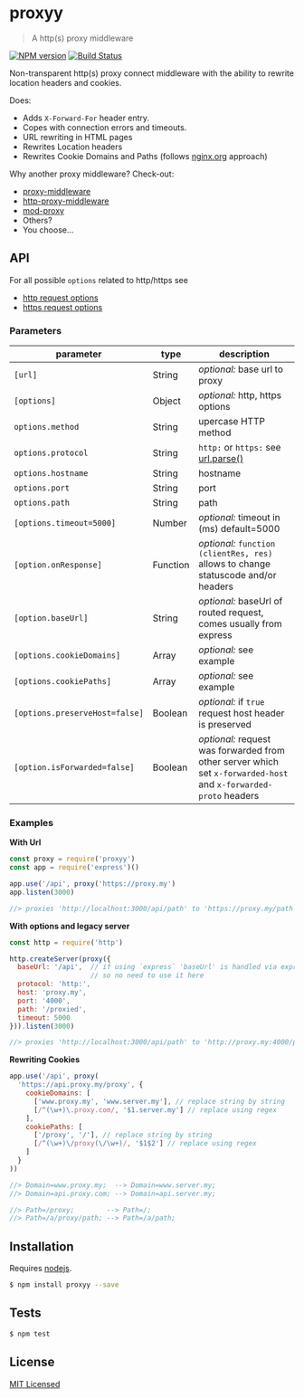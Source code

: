 # proxyy

> A http(s) proxy middleware

[![NPM version](https://badge.fury.io/js/proxyy.svg)](https://www.npmjs.com/package/proxyy/)
[![Build Status](https://secure.travis-ci.org/commenthol/proxyy.svg?branch=master)](https://travis-ci.org/commenthol/proxyy)

Non-transparent http(s) proxy connect middleware with the ability to rewrite location headers and cookies.

Does:
- Adds `X-Forward-For` header entry.
- Copes with connection errors and timeouts.
- URL rewriting in HTML pages
- Rewrites Location headers
- Rewrites Cookie Domains and Paths (follows [nginx.org](http://nginx.org/en/docs/http/ngx_http_proxy_module.html#proxy_cookie_domain) approach)

Why another proxy middleware? Check-out:
- [proxy-middleware](https://www.npmjs.com/package/proxy-middleware)
- [http-proxy-middleware](https://www.npmjs.com/package/http-proxy-middleware)
- [mod-proxy](https://www.npmjs.com/package/mod-proxy)
- Others?
- You choose...

## API

For all possible `options` related to http/https see
- [http request options](https://nodejs.org/api/http.html#http_http_request_options_callback)
- [https request options](https://nodejs.org/api/https.html#https_https_request_options_callback)

### Parameters

| parameter                 | type     | description                    |
| ------------------------- | -------- | -------------------------------|
| `[url]`                   | String   | _optional:_ base url to proxy  |
| `[options]`               | Object   | _optional:_ http, https options |
| `options.method`          | String   | upercase HTTP method |
| `options.protocol`        | String   | `http:` or `https:` see [url.parse()][url.parse] |
| `options.hostname`        | String   | hostname |
| `options.port`            | String   | port     |
| `options.path`            | String   | path     |
| `[options.timeout=5000]`  | Number   | _optional:_ timeout in (ms) default=5000 |
| `[option.onResponse]`     | Function | _optional:_ `function (clientRes, res)` allows to change statuscode and/or headers |
| `[option.baseUrl]`        | String   | _optional:_ baseUrl of routed request, comes usually from express |
| `[options.cookieDomains]` | Array    | _optional:_  see example |
| `[options.cookiePaths]`   | Array    | _optional:_  see example |
| `[options.preserveHost=false]`  | Boolean  | _optional:_  if `true` request host header is preserved |
| `[option.isForwarded=false]`    | Boolean  | _optional:_  request was forwarded from other server which set `x-forwarded-host` and `x-forwarded-proto` headers |

### Examples

**With Url**

```js
const proxy = require('proxyy')
const app = require('express')()

app.use('/api', proxy('https://proxy.my')
app.listen(3000)

//> proxies 'http://localhost:3000/api/path' to 'https://proxy.my/path'
```

**With options and legacy server**

```js
const http = require('http')

http.createServer(proxy({
  baseUrl: '/api',  // if using `express` 'baseUrl' is handled via express routing
                    // so no need to use it here
  protocol: 'http:',
  host: 'proxy.my',
  port: '4000',
  path: '/proxied',
  timeout: 5000
})).listen(3000)

//> proxies 'http://localhost:3000/api/path' to 'http://proxy.my:4000/proxied/path'
```

**Rewriting Cookies**

```js
app.use('/api', proxy(
  'https://api.proxy.my/proxy', {
    cookieDomains: [
      ['www.proxy.my', 'www.server.my'], // replace string by string
      [/^(\w+)\.proxy.com/, '$1.server.my'] // replace using regex
    ],
    cookiePaths: [
      ['/proxy', '/'], // replace string by string
      [/^(\w+)\/proxy(\/\w+)/, '$1$2'] // replace using regex
    ]
  }
))

//> Domain=www.proxy.my;  --> Domain=www.server.my;
//> Domain=api.proxy.com; --> Domain=api.server.my;

//> Path=/proxy;        --> Path=/;
//> Path=/a/proxy/path; --> Path=/a/path;
```

## Installation

Requires [nodejs](http://nodejs.org/).

```sh
$ npm install proxyy --save
```

## Tests

```sh
$ npm test
```

## License

[MIT Licensed](./LICENSE.md)

[url.parse]: https://nodejs.org/api/url.html#url_url_parse_urlstring_parsequerystring_slashesdenotehost
